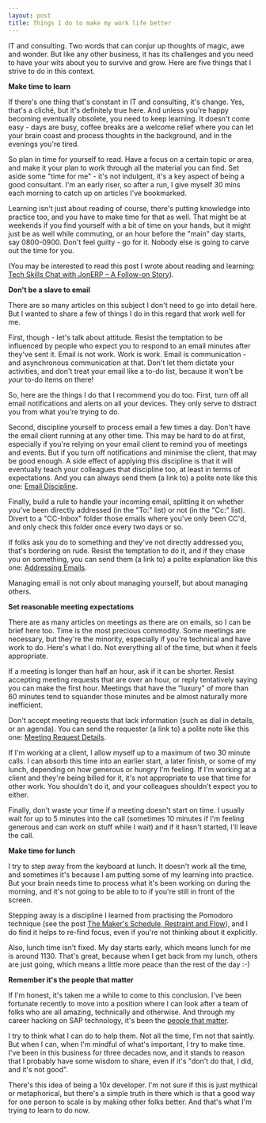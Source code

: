 ```yaml
---
layout: post
title: Things I do to make my work life better
---
```


IT and consulting. Two words that can conjur up thoughts of magic, awe and wonder. But like any other business, it has its challenges and you need to have your wits about you to survive and grow. Here are five things that I strive to do in this context.

<a name="learn"></a>**Make time to learn**

If there's one thing that's constant in IT and consulting, it's change. Yes, that's a cliché, but it's definitely true here. And unless you're happy becoming eventually obsolete, you need to keep learning. It doesn't come easy - days are busy, coffee breaks are a welcome relief where you can let your brain coast and process thoughts in the background, and in the evenings you're tired.

So plan in time for yourself to read. Have a focus on a certain topic or area, and make it your plan to work through all the material you can find. Set aside some "time for me" - it's not indulgent, it's a key aspect of being a good consultant. I'm an early riser, so after a run, I give myself 30 mins each morning to catch up on articles I've bookmarked.

Learning isn't just about reading of course, there's putting knowledge into practice too, and you have to make time for that as well. That might be at weekends if you find yourself with a bit of time on your hands, but it might just be as well while commuting, or an hour before the "main" day starts, say 0800-0900. Don't feel guilty - go for it. Nobody else is going to carve out the time for you.

(You may be interested to read this post I wrote about reading and learning: [Tech Skills Chat with JonERP – A Follow-on Story](https://blogs.sap.com/2009/11/05/tech-skills-chat-with-jonerp-a-follow-on-story/)).

<a name="email"></a>**Don't be a slave to email**

There are so many articles on this subject I don't need to go into detail here. But I wanted to share a few of things I do in this regard that work well for me.

First, though - let's talk about attitude. Resist the temptation to be influenced by people who expect you to respond to an email minutes after they've sent it. Email is not work. Work is work. Email is communication - and asynchronous communication at that. Don't let them dictate your activities, and don't treat your email like a to-do list, because it won't be *your* to-do items on there!

So, here are the things I do that I recommend you do too. First, turn off all email notifications and alerts on all your devices. They only serve to distract you from what you're trying to do.

Second, discipline yourself to process email a few times a day. Don't have the email client running at any other time. This may be hard to do at first, especially if you're relying on your email client to remind you of meetings and events. But if you turn off notifications and minimise the client, that may be good enough. A side effect of applying this discipline is that it will eventually teach your colleagues that discipline too, at least in terms of expectations. And you can always send them (a link to) a polite note like this one: [Email Discipline](/2015/07/03/email-discipline/).

Finally, build a rule to handle your incoming email, splitting it on whether you've been directly addressed (in the "To:" list) or not (in the "Cc:" list). Divert to a "CC-Inbox" folder those emails where you've only been CC'd,  and only check this folder once every two days or so.

If folks ask you do to something and they've not directly addressed you, that's bordering on rude. Resist the temptation to do it, and if they chase you on something, you can send them (a link to) a polite explanation like this one: [Addressing Emails](/2014/11/14/addressing-emails/).

Managing email is not only about managing yourself, but about managing others.

<a name="meetings"></a>**Set reasonable meeting expectations**

There are as many articles on meetings as there are on emails, so I can be brief here too. Time is the most precious commodity. Some meetings are necessary, but they're the minority, especially if you're technical and have work to do. Here's what I do. Not everything all of the time, but when it feels appropriate.

If a meeting is longer than half an hour, ask if it can be shorter. Resist accepting meeting requests that are over an hour, or reply tentatively saying you can make the first hour. Meetings that have the "luxury" of more than 60 minutes tend to squander those minutes and be almost naturally more inefficient.

Don't accept meeting requests that lack information (such as dial in details, or an agenda). You can send the requester (a link to) a polite note like this one: [Meeting Request Details](/2017/05/10/meeting-request-details/).

If I'm working at a client, I allow myself up to a maximum of two 30 minute calls. I can absorb this time into an earlier start, a later finish, or some of my lunch, depending on how generous or hungry I'm feeling. If I'm working at a client and they're being billed for it, it's not appropriate to use that time for other work. You shouldn't do it, and your colleagues shouldn't expect you to either.

Finally, don't waste your time if a meeting doesn't start on time. I usually wait for up to 5 minutes into the call (sometimes 10 minutes if I'm feeling generous and can work on stuff while I wait) and if it hasn't started, I'll leave the call.

<a name="lunch"></a>**Make time for lunch**

I try to step away from the keyboard at lunch. It doesn't work all the time, and sometimes it's because I am putting some of my learning into practice. But your brain needs time to process what it's been working on during the morning, and it's not going to be able to to if you're still in front of the screen.

Stepping away is a discipline I learned from practising the Pomodoro technique (see the post [The Maker's Schedule, Restraint and Flow](/2015/03/15/the-makers-schedule-restraint-and-flow/)), and I do find it helps to re-find focus, even if you're not thinking about it explicitly.

Also, lunch time isn't fixed. My day starts early, which means lunch for me is around 1130. That's great, because when I get back from my lunch, others are just going, which means a little more peace than the rest of the day :-)

<a name="people"></a>**Remember it's the people that matter**

If I'm honest, it's taken me a while to come to this conclusion. I've been fortunate recently to move into a position where I can look after a team of folks who are all amazing, technically and otherwise. And through my career hacking on SAP technology, it's been the [people that matter](https://twitter.com/qmacro/status/902434375010275328).

I try to think what I can do to help them. Not all the time, I'm not that saintly. But when I can, when I'm mindful of what's important, I try to make time. I've been in this business for three decades now, and it stands to reason that I probably have some wisdom to share, even if it's "don't do that, I did, and it's not good".

There's this idea of being a 10x developer. I'm not sure if this is just mythical or metaphorical, but there's a simple truth in there which is that a good way for one person to scale is by making other folks better. And that's what I'm trying to learn to do now.




